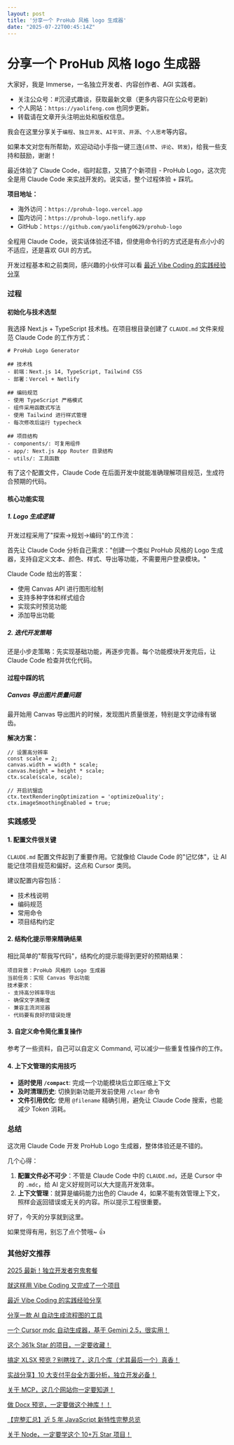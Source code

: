```yaml
---
layout: post
title: '分享一个 ProHub 风格 logo 生成器'
date: "2025-07-22T00:45:14Z"
---
```

分享一个 ProHub 风格 logo 生成器
=======================

大家好，我是 Immerse，一名独立开发者、内容创作者、AGI 实践者。

*   关注公众号：#沉浸式趣谈，获取最新文章（更多内容只在公众号更新)
*   个人网站：`https://yaolifeng.com` 也同步更新。
*   转载请在文章开头注明出处和版权信息。

我会在这里分享关于`编程`、`独立开发`、`AI干货`、`开源`、`个人思考`等内容。

如果本文对您有所帮助，欢迎动动小手指一键三连(`点赞`、`评论`、`转发`)，给我一些支持和鼓励，谢谢！

最近体验了 Claude Code，临时起意，又搞了个新项目 - ProHub Logo，这次完全是用 Claude Code 来实战开发的。说实话，整个过程体验 + 踩坑。

**项目地址：**

*   海外访问：`https://prohub-logo.vercel.app`
*   国内访问：`https://prohub-logo.netlify.app`
*   GitHub：`https://github.com/yaolifeng0629/prohub-logo`

全程用 Claude Code，说实话体验还不错，但使用命令行的方式还是有点小小的不适应，还是喜欢 GUI 的方式。

开发过程基本和之前类同，感兴趣的小伙伴可以看 [最近 Vibe Coding 的实践经验分享](https://mp.weixin.qq.com/s/RwH28NideOpfB90Ji09bpQ)

### 过程

#### 初始化与技术选型

我选择 Next.js + TypeScript 技术栈。在项目根目录创建了 `CLAUDE.md` 文件来规范 Claude Code 的工作方式：

    # ProHub Logo Generator
    
    ## 技术栈
    - 前端：Next.js 14, TypeScript, Tailwind CSS
    - 部署：Vercel + Netlify
    
    ## 编码规范
    - 使用 TypeScript 严格模式
    - 组件采用函数式写法
    - 使用 Tailwind 进行样式管理
    - 每次修改后运行 typecheck
    
    ## 项目结构
    - components/: 可复用组件
    - app/: Next.js App Router 目录结构
    - utils/: 工具函数
    

有了这个配置文件，Claude Code 在后面开发中就能准确理解项目规范，生成符合预期的代码。

#### 核心功能实现

##### 1\. Logo 生成逻辑

开发过程采用了"探索→规划→编码"的工作流：

首先让 Claude Code 分析自己需求："创建一个类似 ProHub 风格的 Logo 生成器，支持自定义文本、颜色、样式、导出等功能，不需要用户登录模块。"

Claude Code 给出的答案：

*   使用 Canvas API 进行图形绘制
*   支持多种字体和样式组合
*   实现实时预览功能
*   添加导出功能

##### 2\. 迭代开发策略

还是小步走策略：先实现基础功能，再逐步完善。每个功能模块开发完后，让 Claude Code 检查并优化代码。

#### 过程中踩的坑

##### Canvas 导出图片质量问题

最开始用 Canvas 导出图片的时候，发现图片质量很差，特别是文字边缘有锯齿。

**解决方案：**

    // 设置高分辨率
    const scale = 2;
    canvas.width = width * scale;
    canvas.height = height * scale;
    ctx.scale(scale, scale);
    
    // 开启抗锯齿
    ctx.textRenderingOptimization = 'optimizeQuality';
    ctx.imageSmoothingEnabled = true;
    

### 实践感受

#### 1\. 配置文件很关键

`CLAUDE.md` 配置文件起到了重要作用。它就像给 Claude Code 的"记忆体"，让 AI 能记住项目规范和偏好。这点和 Cursor 类同。

建议配置内容包括：

*   技术栈说明
*   编码规范
*   常用命令
*   项目结构约定

#### 2\. 结构化提示带来精确结果

相比简单的"帮我写代码"，结构化的提示能得到更好的预期结果：

    项目背景：ProHub 风格的 Logo 生成器
    当前任务：实现 Canvas 导出功能
    技术要求：
    - 支持高分辨率导出
    - 确保文字清晰度
    - 兼容主流浏览器
    - 代码要有良好的错误处理
    

#### 3\. 自定义命令简化重复操作

参考了一些资料，自己可以自定义 Command, 可以减少一些重复性操作的工作。

#### 4\. 上下文管理的实用技巧

*   **适时使用 `/compact`**: 完成一个功能模块后立即压缩上下文
*   **及时清理历史**: 切换到新功能开发前使用 `/clear` 命令
*   **文件引用优化**: 使用 `@filename` 精确引用，避免让 Claude Code 搜索，也能减少 Token 消耗。

### 总结

这次用 Claude Code 开发 ProHub Logo 生成器，整体体验还是不错的。

几个心得：

1.  **配置文件必不可少**：不管是 Claude Code 中的 `CLAUDE.md`，还是 Cursor 中的 `.mdc`，给 AI 定义好规则可以大大提高开发效率。
2.  **上下文管理**：就算是编码能力出色的 Claude 4，如果不能有效管理上下文，照样会返回错误或无关的内容。所以提示工程很重要。

好了，今天的分享就到这里。

如果觉得有用，别忘了点个赞哦~ 👍

### 其他好文推荐

[2025 最新！独立开发者穷鬼套餐](https://mp.weixin.qq.com/s/uqxi-r9y_SkP0mGLybsp8w)

[就这样用 Vibe Coding 又完成了一个项目](https://mp.weixin.qq.com/s/ltVeV4ACuK5YX0D1XJ4Z7Q)

[最近 Vibe Coding 的实践经验分享](https://mp.weixin.qq.com/s/RwH28NideOpfB90Ji09bpQ)

[分享一款 AI 自动生成流程图的工具](https://mp.weixin.qq.com/s/2cDJr9Hf2lcrvsMGgw_LtQ)

[一个 Cursor mdc 自动生成器，基于 Gemini 2.5，很实用！](https://mp.weixin.qq.com/s/lV34CiMf32M8EaQY49NF2Q)

[这个 361k Star 的项目，一定要收藏！](https://mp.weixin.qq.com/s/lUqojQDTOmrxqYIle21cYw)

[搞定 XLSX 预览？别瞎找了，这几个库（尤其最后一个）真香！](https://mp.weixin.qq.com/s/6GdfVnmu30Ki1XeadzuuRg)

[实战分享】10 大支付平台全方面分析，独立开发必备！](https://mp.weixin.qq.com/s/Nf1K_8KHLJH_aegL74NXFA)

[关于 MCP，这几个网站你一定要知道！](https://mp.weixin.qq.com/s/pR76UwvsJQyRE__LVx6Whg)

[做 Docx 预览，一定要做这个神库！！](https://mp.weixin.qq.com/s/gwTbX3hM_GPdDVg3W1ftAQ)

[【完整汇总】近 5 年 JavaScript 新特性完整总览](https://mp.weixin.qq.com/s/f5pIdyY8grx9t6qYxMgR1w)

[关于 Node，一定要学这个 10+万 Star 项目！](https://mp.weixin.qq.com/s/RGFQbqzmrY1NVkdUsQcMBw)